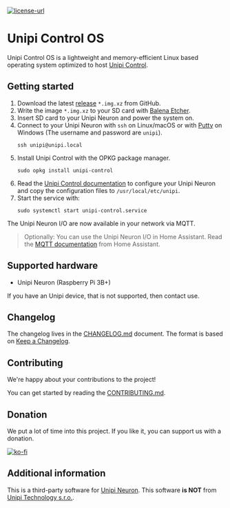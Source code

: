 [![license-url](https://img.shields.io/badge/license-Apache%202-yellowgreen)](https://opensource.org/license/apache-2-0/)

<!-- pitch start -->
# Unipi Control OS

Unipi Control OS is a lightweight and memory-efficient Linux based operating system optimized to host [Unipi Control](https://github.com/mh-superbox/unipi-control).
<!-- pitch end -->

<!-- quickstart start -->
## Getting started

1. Download the latest [release](https://github.com/mh-superbox/unipi-control-os/releases) `*.img.xz` from GitHub.
2. Write the image `*.img.xz` to your SD card with [Balena Etcher](https://www.balena.io/etcher).
3. Insert SD card to your Unipi Neuron and power the system on.
4. Connect to your Unipi Neuron with `ssh` on Linux/macOS or with [Putty](https://www.putty.org/) on Windows (The username and password are `unipi`).
   ```shell
   ssh unipi@unipi.local
   ```
5. Install Unipi Control with the OPKG package manager.
   ```shell
   sudo opkg install unipi-control
   ```
6. Read the [Unipi Control documentation](https://github.com/mh-superbox/unipi-control#configuration) to configure your Unipi Neuron and copy the configuration files to `/usr/local/etc/unipi`.
7. Start the service with:
   ```shell
   sudo systemctl start unipi-control.service
   ```

The Unipi Neuron I/O are now available in your network via MQTT.

> Optionally: You can use the Unipi Neuron I/O in Home Assistant. Read the [MQTT documentation](https://www.home-assistant.io/integrations/mqtt) from Home Assistant.

<!-- quickstart end -->

## Supported hardware

- Unipi Neuron (Raspberry Pi 3B+)

If you have an Unipi device, that is not supported, then contact use.

## Changelog

The changelog lives in the [CHANGELOG.md](CHANGELOG.md) document. The format is based on [Keep a Changelog](https://keepachangelog.com/en/1.0.0/).

## Contributing

We're happy about your contributions to the project!

You can get started by reading the [CONTRIBUTING.md](CONTRIBUTING.md).

<!-- donation start -->
## Donation

We put a lot of time into this project. If you like it, you can support us with a donation.

[![ko-fi](https://ko-fi.com/img/githubbutton_sm.svg)](https://ko-fi.com/F2F0KXO6D)
<!-- donation end -->

<!-- additional_info start -->
## Additional information

This is a third-party software for [Unipi Neuron](https://www.unipi.technology). This software **is NOT** from [Unipi Technology s.r.o.](https://www.unipi.technology). 
<!-- additional_info end -->
